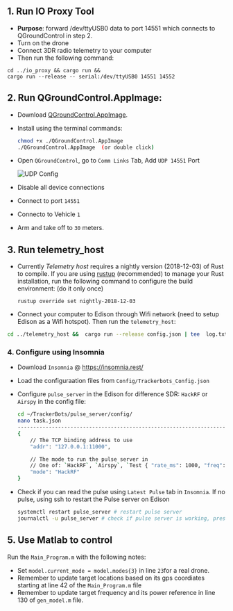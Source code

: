 
## 1. Run IO Proxy Tool

* **Purpose**: forward /dev/ttyUSB0 data to port 14551 which connects to QGroundControl in step 2.
* Turn on the drone
* Connect 3DR radio telemetry to your computer
* Then run the following command:

```
cd ../io_proxy && cargo run &&
cargo run --release -- serial:/dev/ttyUSB0 14551 14552
```
## 2. Run QGroundControl.AppImage:

- Download [QGroundControl.AppImage](https://s3-us-west-2.amazonaws.com/qgroundcontrol/latest/QGroundControl.AppImage).

- Install using the terminal commands:

  ```bash
  chmod +x ./QGroundControl.AppImage
  ./QGroundControl.AppImage  (or double click)
  ```

- Open `QGroundControl`, go to `Comm Links` Tab, Add `UDP 14551` Port 

  ![UDP Config](/home/hoa/Documents/Github_ADL/AdelaideAuto-IDLab_Public/TrackerBots/JoFR/Figures/QGroundControl_Config.png)

- Disable all device connections

- Connect to port `14551`

- Connecto to Vehicle `1`

- Arm and take off to `30` meters.



## 3. Run telemetry_host
* Currently _Telemetry host_ requires a nightly version (2018-12-03) of Rust to compile. If you are using [rustup](https://rustup.rs/) (recommended) to manage your Rust installation, run the following command to configure the build environment: (do it only once)

  ```
  rustup override set nightly-2018-12-03
  ```

* Connect your computer to Edison through Wifi network (need to setup Edison as a Wifi hotspot). Then run the `telemetry_host`:

```bash
cd ../telemetry_host &&  cargo run --release config.json | tee  log.txt
```

### 4. Configure using Insomnia

* Download `Insomnia` @ https://insomnia.rest/
* Load the configuraation files from `Config/Trackerbots_Config.json`

* Configure `pulse_server` in the Edison for difference SDR: `HackRF` or `Airspy` in the config file:

  ```bash
  cd ~/TrackerBots/pulse_server/config/
  nano task.json
  -------------------------------------------------------------------
  {
      // The TCP binding address to use
      "addr": "127.0.0.1:11000",
  
      // The mode to run the pulse server in
      // One of: `HackRF`, `Airspy`, `Test { "rate_ms": 1000, "freq": 150e6 }`
      "mode": "HackRF"
  }
  ```

* Check if you can read the pulse using `Latest Pulse` tab in `Insomnia`. If no pulse, using ssh to restart the Pulse server on Edison

  ```bash
  systemctl restart pulse_server # restart pulse server
  journalctl -u pulse_server # check if pulse server is working, press z to go the last line
  ```

## 5. Use Matlab to control

Run the `Main_Program.m` with the following notes:

- Set `model.current_mode = model.modes{3}` in line `23`for a real drone.
- Remember to update target locations based on its gps coordiates starting at line 42 of the `Main_Program.m` file
- Remember to update target frequency and its power reference in line 130 of `gen_model.m` file.